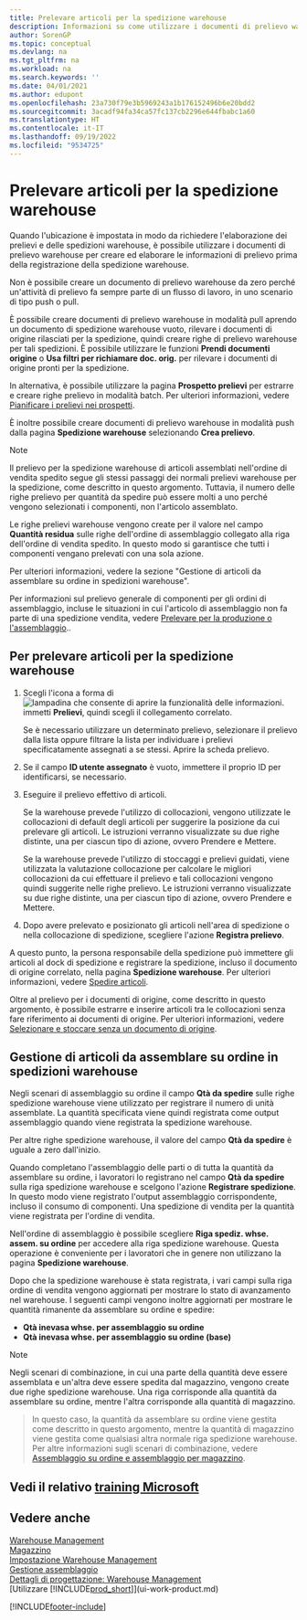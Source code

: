 ```yaml
---
title: Prelevare articoli per la spedizione warehouse
description: Informazioni su come utilizzare i documenti di prelievo warehouse per creare ed elaborare le informazioni di prelievo prima di registrare la spedizione warehouse.
author: SorenGP
ms.topic: conceptual
ms.devlang: na
ms.tgt_pltfrm: na
ms.workload: na
ms.search.keywords: ''
ms.date: 04/01/2021
ms.author: edupont
ms.openlocfilehash: 23a730f79e3b5969243a1b176152496b6e20bdd2
ms.sourcegitcommit: 3acadf94fa34ca57fc137cb2296e644fbabc1a60
ms.translationtype: HT
ms.contentlocale: it-IT
ms.lasthandoff: 09/19/2022
ms.locfileid: "9534725"
---
```

# <a name="pick-items-for-warehouse-shipment"></a>Prelevare articoli per la spedizione warehouse

Quando l'ubicazione è impostata in modo da richiedere l'elaborazione dei prelievi e delle spedizioni warehouse, è possibile utilizzare i documenti di prelievo warehouse per creare ed elaborare le informazioni di prelievo prima della registrazione della spedizione warehouse.  

Non è possibile creare un documento di prelievo warehouse da zero perché un'attività di prelievo fa sempre parte di un flusso di lavoro, in uno scenario di tipo push o pull.  

È possibile creare documenti di prelievo warehouse in modalità pull aprendo un documento di spedizione warehouse vuoto, rilevare i documenti di origine rilasciati per la spedizione, quindi creare righe di prelievo warehouse per tali spedizioni. È possibile utilizzare le funzioni **Prendi documenti origine** o **Usa filtri per richiamare doc. orig.** per rilevare i documenti di origine pronti per la spedizione.

In alternativa, è possibile utilizzare la pagina **Prospetto prelievi** per estrarre e creare righe prelievo in modalità batch. Per ulteriori informazioni, vedere [Pianificare i prelievi nei prospetti](warehouse-how-to-plan-picks-in-worksheets.md).  

È inoltre possibile creare documenti di prelievo warehouse in modalità push dalla pagina **Spedizione warehouse** selezionando **Crea prelievo**.  

> [!NOTE]  
>  Il prelievo per la spedizione warehouse di articoli assemblati nell'ordine di vendita spedito segue gli stessi passaggi dei normali prelievi warehouse per la spedizione, come descritto in questo argomento. Tuttavia, il numero delle righe prelievo per quantità da spedire può essere molti a uno perché vengono selezionati i componenti, non l'articolo assemblato.  
>   
>  Le righe prelievi warehouse vengono create per il valore nel campo **Quantità residua** sulle righe dell'ordine di assemblaggio collegato alla riga dell'ordine di vendita spedito. In questo modo si garantisce che tutti i componenti vengano prelevati con una sola azione.  
>   
>  Per ulteriori informazioni, vedere la sezione "Gestione di articoli da assemblare su ordine in spedizioni warehouse".  
>   
>  Per informazioni sul prelievo generale di componenti per gli ordini di assemblaggio, incluse le situazioni in cui l'articolo di assemblaggio non fa parte di una spedizione vendita, vedere [Prelevare per la produzione o l'assemblaggio](warehouse-how-to-pick-for-production.md)..  

## <a name="to-pick-items-for-warehouse-shipment"></a>Per prelevare articoli per la spedizione warehouse

1.  Scegli l'icona a forma di ![lampadina che consente di aprire la funzionalità delle informazioni.](media/ui-search/search_small.png "Dimmi cosa vuoi fare") immetti **Prelievi**, quindi scegli il collegamento correlato.  

    Se è necessario utilizzare un determinato prelievo, selezionare il prelievo dalla lista oppure filtrare la lista per individuare i prelievi specificatamente assegnati a se stessi. Aprire la scheda prelievo.  
2.  Se il campo **ID utente assegnato** è vuoto, immettere il proprio ID per identificarsi, se necessario.  
3.  Eseguire il prelievo effettivo di articoli.  

    Se la warehouse prevede l'utilizzo di collocazioni, vengono utilizzate le collocazioni di default degli articoli per suggerire la posizione da cui prelevare gli articoli. Le istruzioni verranno visualizzate su due righe distinte, una per ciascun tipo di azione, ovvero Prendere e Mettere.  

    Se la warehouse prevede l'utilizzo di stoccaggi e prelievi guidati, viene utilizzata la valutazione collocazione per calcolare le migliori collocazioni da cui effettuare il prelievo e tali collocazioni vengono quindi suggerite nelle righe prelievo. Le istruzioni verranno visualizzate su due righe distinte, una per ciascun tipo di azione, ovvero Prendere e Mettere.  

4.  Dopo avere prelevato e posizionato gli articoli nell'area di spedizione o nella collocazione di spedizione, scegliere l'azione **Registra prelievo**.  

A questo punto, la persona responsabile della spedizione può immettere gli articoli al dock di spedizione e registrare la spedizione, incluso il documento di origine correlato, nella pagina **Spedizione warehouse**. Per ulteriori informazioni, vedere [Spedire articoli](warehouse-how-ship-items.md).   

Oltre al prelievo per i documenti di origine, come descritto in questo argomento, è possibile estrarre e inserire articoli tra le collocazioni senza fare riferimento ai documenti di origine. Per ulteriori informazioni, vedere [Selezionare e stoccare senza un documento di origine](warehouse-how-to-create-put-aways-from-internal-put-aways.md).  

## <a name="handling-assemble-to-order-items-in-warehouse-shipments"></a>Gestione di articoli da assemblare su ordine in spedizioni warehouse

Negli scenari di assemblaggio su ordine il campo **Qtà da spedire** sulle righe spedizione warehouse viene utilizzato per registrare il numero di unità assemblate. La quantità specificata viene quindi registrata come output assemblaggio quando viene registrata la spedizione warehouse.

Per altre righe spedizione warehouse, il valore del campo **Qtà da spedire** è uguale a zero dall'inizio.

Quando completano l'assemblaggio delle parti o di tutta la quantità da assemblare su ordine, i lavoratori lo registrano nel campo **Qtà da spedire** sulla riga spedizione warehouse e scelgono l'azione **Registrare spedizione**. In questo modo viene registrato l'output assemblaggio corrispondente, incluso il consumo di componenti. Una spedizione di vendita per la quantità viene registrata per l'ordine di vendita.

Nell'ordine di assemblaggio è possibile scegliere **Riga spediz. whse. assem. su ordine** per accedere alla riga spedizione warehouse. Questa operazione è conveniente per i lavoratori che in genere non utilizzano la pagina **Spedizione warehouse**.

Dopo che la spedizione warehouse è stata registrata, i vari campi sulla riga ordine di vendita vengono aggiornati per mostrare lo stato di avanzamento nel warehouse. I seguenti campi vengono inoltre aggiornati per mostrare le quantità rimanente da assemblare su ordine e spedire:

- **Qtà inevasa whse. per assemblaggio su ordine**
- **Qtà inevasa whse. per assemblaggio su ordine (base)**

> [!NOTE]
> Negli scenari di combinazione, in cui una parte della quantità deve essere assemblata e un'altra deve essere spedita dal magazzino, vengono create due righe spedizione warehouse. Una riga corrisponde alla quantità da assemblare su ordine, mentre l'altra corrisponde alla quantità di magazzino.

> In questo caso, la quantità da assemblare su ordine viene gestita come descritto in questo argomento, mentre la quantità di magazzino viene gestita come qualsiasi altra normale riga spedizione warehouse. Per altre informazioni sugli scenari di combinazione, vedere [Assemblaggio su ordine e assemblaggio per magazzino](assembly-assemble-to-order-or-assemble-to-stock.md).

## <a name="see-related-microsoft-training"></a>Vedi il relativo [training Microsoft](/training/modules/pick-ship-items-warehouse/)

## <a name="see-also"></a>Vedere anche

[Warehouse Management](warehouse-manage-warehouse.md)  
[Magazzino](inventory-manage-inventory.md)  
[Impostazione Warehouse Management](warehouse-setup-warehouse.md)     
[Gestione assemblaggio](assembly-assemble-items.md)    
[Dettagli di progettazione: Warehouse Management](design-details-warehouse-management.md)  
[Utilizzare [!INCLUDE[prod_short](includes/prod_short.md)]](ui-work-product.md)


[!INCLUDE[footer-include](includes/footer-banner.md)]
